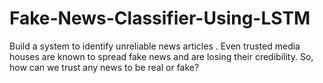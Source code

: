 # Fake-News-Classifier-Using-LSTM
Build a system to identify unreliable news articles . Even trusted media houses are known to spread fake news and are losing their credibility. So, how can we trust any news to be real or fake?
